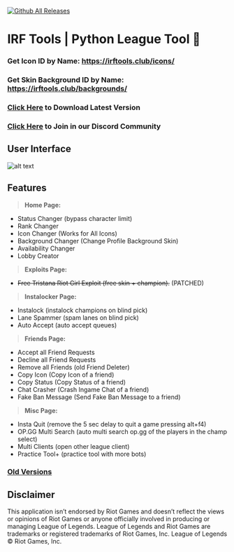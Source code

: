 [![Github All Releases](https://img.shields.io/github/downloads/flooowd/irf-tools/total.svg)]()

# IRF Tools | Python League Tool 🐍

### Get Icon ID by Name: https://irftools.club/icons/
### Get Skin Background ID by Name: https://irftools.club/backgrounds/
### [Click Here](http://irftool.tk) to Download Latest Version
### [Click Here](http://irftools.tk) to Join in our Discord Community

## User Interface

![alt text](https://i.imgur.com/jLabTzc.png)

## Features

> **Home Page:**

- Status Changer (bypass character limit)
- Rank Changer 
- Icon Changer (Works for All Icons)
- Background Changer (Change Profile Background Skin)
- Availability Changer 
- Lobby Creator 

> **Exploits Page:**

- <s>Free Tristana Riot Girl Exploit (free skin + champion).</s> (PATCHED)

> **Instalocker Page:**

- Instalock (instalock champions on blind pick)
- Lane Spammer (spam lanes on blind pick)
- Auto Accept (auto accept queues)

> **Friends Page:**

- Accept all Friend Requests
- Decline all Friend  Requests
- Remove all Friends (old Friend Deleter)
- Copy Icon (Copy Icon of a friend)
- Copy Status (Copy Status of a friend)
- Chat Crasher (Crash Ingame Chat of a friend)
- Fake Ban Message (Send Fake Ban Message to a friend)

>**Misc Page:**

- Insta Quit (remove the 5 sec delay to quit a game pressing alt+f4)
- OP.GG Multi Search (auto multi search op.gg of the players in the champ select)
- Multi Clients (open other league client)
- Practice Tool+ (practice tool with more bots)

### [Old Versions](https://github.com/flowd1337/irf-tools/releases)

## Disclaimer
This application isn’t endorsed by Riot Games and doesn’t reflect the views or opinions of Riot Games or anyone officially involved in producing or managing League of Legends. League of Legends and Riot Games are trademarks or registered trademarks of Riot Games, Inc. League of Legends © Riot Games, Inc.


